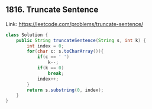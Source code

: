 ## 1816. Truncate Sentence
Link: https://leetcode.com/problems/truncate-sentence/

```java
class Solution {
    public String truncateSentence(String s, int k) {
        int index = 0;
        for(char c: s.toCharArray()){
            if(c == ' ')
                k--;
            if(k == 0)
                break;
            index++;
        }
        return s.substring(0, index);
    }
}

```